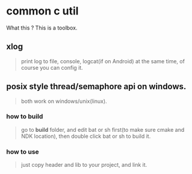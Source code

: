 # common c util
 What this ?  This is a toolbox.

## xlog
> print log to file, console, logcat(if on Android) at the same time, of course you can config it.

## posix style thread/semaphore api on windows.
> both work on windows/unix(linux).

### how to build
> go to **build** folder, and edit bat or sh first(to make sure cmake and NDK location), then double click bat or sh to build it.

### how to use
> just copy header and lib to your project, and link it.